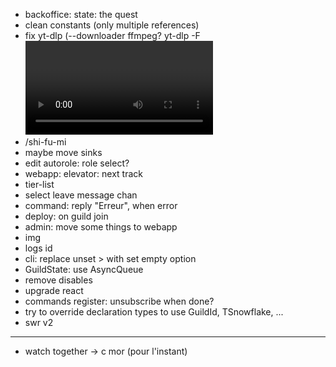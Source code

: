 - backoffice: state: the quest
- clean constants (only multiple references)
- fix yt-dlp (--downloader ffmpeg? yt-dlp -F <video>)
- /shi-fu-mi
- maybe move sinks
- edit autorole: role select?
- webapp: elevator: next track
- tier-list
- select leave message chan
- command: reply "Erreur", when error
- deploy: on guild join
- admin: move some things to webapp
- img
- logs id
- cli: replace unset > with set empty option
- GuildState: use AsyncQueue
- remove disables
- upgrade react
- commands register: unsubscribe when done?
- try to override declaration types to use GuildId, TSnowflake, ...
- swr v2

---

- watch together -> c mor (pour l'instant)
